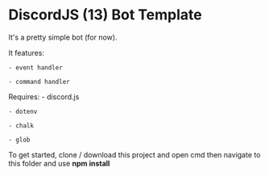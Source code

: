 # DiscordJS (13) Bot Template
 
It's a pretty simple bot (for now).

It features:

    - event handler
    
    - command handler
    

Requires:
    - discord.js
    
    - dotenv
    
    - chalk
    
    - glob
    

To get started, clone / download this project and open cmd then navigate to this folder and use **npm install**
